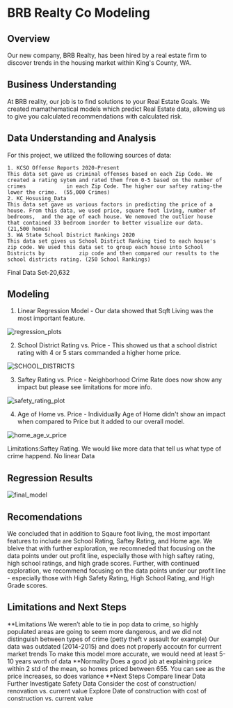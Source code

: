 # BRB Realty Co Modeling
## Overview
Our new company, BRB Realty, has been hired by a real estate firm to discover trends in the housing market within King's County, WA. 
    

    
## Business Understanding
At BRB reality, our job is to find solutions to your Real Estate Goals.  We created mamathematical models which predict Real Estate data, allowing us to give you calculated recommendations with calculated risk. 


## Data Understanding and Analysis
For this project, we utilized the following sources of data:
    
    1. KCSO Offense Reports 2020-Present 
    This data set gave us criminal offenses based on each Zip Code. We created a rating sytem and rated them from 0-5 based on the number of crimes             in each Zip Code. The higher our saftey rating-the lower the crime.  (55,000 Crimes)
    2. KC_Hosusing_Data
    This data set gave us various factors in predicting the price of a house. From this data, we used price, square foot living, number of bedrooms,  and the age of each house. We nemoved the outlier house that contained 33 bedroom inorder to better visualize our data. (21,500 homes)
    3. WA State School District Rankings 2020
    This data set gives us School District Ranking tied to each house's zip code. We used this data set to group each house into School Districts by           zip code and then compared our results to the school districts rating. (250 School Rankings)

Final Data Set-20,632

## Modeling
1. Linear Regression Model - Our data showed that Sqft Living was the most important feature. 

![regression_plots](https://user-images.githubusercontent.com/103067635/168381942-1e6b0982-3c15-4583-b2c0-bcba6fbac29b.png)


2. School District Rating vs. Price - This showed us that a school district rating with 4 or 5 stars commanded a higher home price. 

![SCHOOL_DISTRICTS](https://user-images.githubusercontent.com/103067635/168381493-28ce54e6-22de-4e75-96c4-e8a7391ed1f3.png)


3. Saftey Rating vs. Price - Neighborhood Crime Rate does now show any impact but please see limitations for more info. 

![safety_rating_plot](https://user-images.githubusercontent.com/103067635/168381424-0ea11683-f762-44e1-9181-5c82ca008868.png)

4. Age of Home vs. Price - Individually Age of Home didn't show an impact when compared to Price but it added to our overall model. 

![home_age_v_price](https://user-images.githubusercontent.com/103067635/168381400-4b86b7c0-907d-47a9-b3f7-99999a063483.png)




Limitations:Saftey Rating. We would like more data that tell us what type of crime happend.
No linear Data
## Regression Results

![final_model](https://user-images.githubusercontent.com/103067635/168381153-defec933-0e10-4cfa-af93-f3021d46dcf0.png)



## Recomendations
We concluded that in addition to Sqaure foot living, the most important features to include are School Rating, Saftey Rating, and Home age. We bleive that with further exploration, we recomneded that focusing on the data points under out profit line, especially those with high saftey rating, high school ratings, and high grade scores. Further, with continued exploration, we recommend focusing on the data points under our profit line - especially those with High Safety Rating, High School Rating, and High Grade scores.


## Limitations and Next Steps

**Limitations
    We weren’t able to tie in pop data to crime, so highly populated areas are going to seem more dangerous, and we did not distinguish between types of crime (petty theft v assault for example)
    Our data was outdated (2014-2015) and does not properly accoutn for currrent market trends
    To make this model more accurate, we would need at least 5-10 years worth of data
**Normality
    Does a good job at explaining price within 2 std of the mean, so homes priced between 655. You can see as the price increases, so does variance
**Next Steps
    Compare linear Data
    Further Investigate Safety Data
    Consider the cost of construction/ renovation vs. current value
    Explore Date of construction with cost of construction vs. current value
